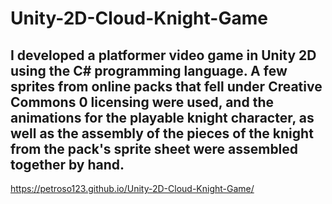 # Unity-2D-Cloud-Knight-Game
I developed a platformer video game in Unity 2D using the C# programming language. A few sprites from online packs that fell under Creative Commons 0 licensing were used, and the animations for the playable knight character, as well as the assembly of the pieces of the knight from the pack's sprite sheet were assembled together by hand. 
--------------------------------------------------------------------------------------------------------------------
https://petroso123.github.io/Unity-2D-Cloud-Knight-Game/
